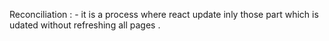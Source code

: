 Reconciliation : - it is a process where react update inly those part which is udated without refreshing all pages .

